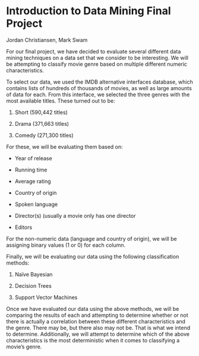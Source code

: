 # Introduction to Data Mining Final Project

Jordan Christiansen, Mark Swam

For our final project, we have decided to evaluate several different data mining techniques on a data set that we consider to be interesting. We will be attempting to classify movie genre based on multiple different numeric characteristics.

To select our data, we used the IMDB alternative interfaces database, which contains lists of hundreds of thousands of movies, as well as large amounts of data for each. From this interface, we selected the three genres with the most available titles. These turned out to be:

1.	Short 	(590,442 titles)

2.	Drama 	(371,663 titles)

3.	Comedy 	(271,300 titles)

For these, we will be evaluating them based on:

* Year of release

* Running time

* Average rating

* Country of origin

* Spoken language

* Director(s) (usually a movie only has one director

* Editors

For the non-numeric data (language and country of origin), we will be assigning binary values (1 or 0) for each column. 

Finally, we will be evaluating our data using the following classification methods:

1.	Naïve Bayesian

2.	Decision Trees

3.	Support Vector Machines

Once we have evaluated our data using the above methods, we will be comparing the results of each and attempting to determine whether or not there is actually a correlation between these different characteristics and the genre. There may be, but there also may not be. That is what we intend to determine. Additionally, we will attempt to determine which of the above characteristics is the most deterministic when it comes to classifying a movie’s genre. 
